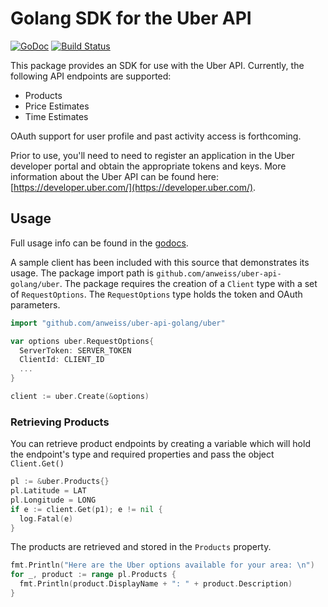 Golang SDK for the Uber API
===============

[![GoDoc](https://godoc.org/github.com/anweiss/uber-api-golang/uber?status.svg)](https://godoc.org/github.com/anweiss/uber-api-golang/uber) [![Build Status](https://ci.weisslabs.info/api/badge/github.com/anweiss/uber-api-golang/status.svg?branch=master)](https://ci.weisslabs.info/github.com/anweiss/uber-api-golang)

This package provides an SDK for use with the Uber API. Currently, the following API endpoints are supported:
- Products
- Price Estimates
- Time Estimates

OAuth support for user profile and past activity access is forthcoming.

Prior to use, you'll need to need to register an application in the Uber developer portal and obtain the appropriate tokens and keys. More information about the Uber API can be found
here: [https://developer.uber.com/](https://developer.uber.com/).

## Usage

Full usage info can be found in the [godocs](https://godoc.org/github.com/anweiss/uber-api-golang/uber).

A sample client has been included with this source that demonstrates its usage. The package import path is `github.com/anweiss/uber-api-golang/uber`. The package requires the creation of a `Client` type with a set of `RequestOptions`. The `RequestOptions` type holds the token and OAuth parameters.

```go
import "github.com/anweiss/uber-api-golang/uber"

var options uber.RequestOptions{
  ServerToken: SERVER_TOKEN
  ClientId: CLIENT_ID
  ...
}

client := uber.Create(&options)
```

### Retrieving Products

You can retrieve product endpoints by creating a variable which will hold the endpoint's type and required properties and pass the object `Client.Get()`

```go
pl := &uber.Products{}
pl.Latitude = LAT
pl.Longitude = LONG
if e := client.Get(p1); e != nil {
  log.Fatal(e)
}
```

The products are retrieved and stored in the `Products` property.

```go
fmt.Println("Here are the Uber options available for your area: \n")
for _, product := range pl.Products {
  fmt.Println(product.DisplayName + ": " + product.Description)
}
```
